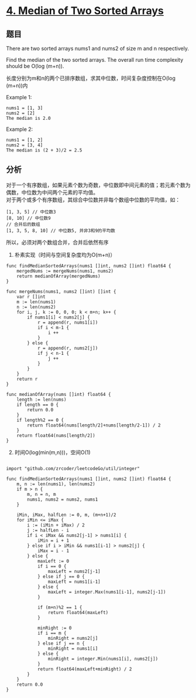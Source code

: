 # [4. Median of Two Sorted Arrays](https://leetcode.com/problems/median-of-two-sorted-arrays/)

## 题目
There are two sorted arrays nums1 and nums2 of size m and n respectively.

Find the median of the two sorted arrays. The overall run time complexity should be O(log (m+n)).

长度分别为m和n的两个已排序数组，求其中位数，时间复杂度控制在O(log (m+n))内

Example 1:
```
nums1 = [1, 3]
nums2 = [2]
The median is 2.0
```
Example 2:
```
nums1 = [1, 2]
nums2 = [3, 4]
The median is (2 + 3)/2 = 2.5
```
## 分析
对于一个有序数组，如果元素个数为奇数，中位数即中间元素的值；若元素个数为偶数，中位数为中间两个元素的平均值。<br>
对于两个或多个有序数组，其综合中位数并非每个数组中位数的平均值，如：
```
[1, 3, 5] // 中位数3
[8, 10] // 中位数9
// 合并后的数组
[1, 3, 5, 8, 10] // 中位数5, 并非3和9的平均数
```
所以，必须对两个数组合并，合并后依然有序<br>
1. 朴素实现（时间与空间复杂度均为O(m+n)）
```
func findMedianSortedArrays(nums1 []int, nums2 []int) float64 {
	mergedNums := mergeNums(nums1, nums2)
	return medianOfArray(mergedNums)
}

func mergeNums(nums1, nums2 []int) []int {
	var r []int
	m := len(nums1)
	n := len(nums2)
	for i, j, k := 0, 0, 0; k < m+n; k++ {
		if nums1[i] < nums2[j] {
			r = append(r, nums1[i])
			if i < m-1 {
				i ++
			}
		} else {
			r = append(r, nums2[j])
			if j < n-1 {
				j ++
			}
		}
	}
	return r
}

func medianOfArray(nums []int) float64 {
	length := len(nums)
	if length == 0 {
		return 0.0
	}
	if length%2 == 0 {
		return float64(nums[length/2]+nums[length/2-1]) / 2
	}
	return float64(nums[length/2])
}
```
2. 时间O(log(min(m,n)))，空间O(1)
```

import "github.com/zrcoder/leetcodeGo/util/integer"

func findMedianSortedArrays(nums1 []int, nums2 []int) float64 {
	m, n := len(nums1), len(nums2)
	if m > n {
		m, n = n, m
		nums1, nums2 = nums2, nums1
	}

	iMin, iMax, halfLen := 0, m, (m+n+1)/2
	for iMin <= iMax {
		i := (iMin + iMax) / 2
		j := halfLen - i
		if i < iMax && nums2[j-1] > nums1[i] {
			iMin = i + 1
		} else if i > iMin && nums1[i-1] > nums2[j] {
			iMax = i - 1
		} else {
			maxLeft := 0
			if i == 0 {
				maxLeft = nums2[j-1]
			} else if j == 0 {
				maxLeft = nums1[i-1]
			} else {
				maxLeft = integer.Max(nums1[i-1], nums2[j-1])
			}

			if (m+n)%2 == 1 {
				return float64(maxLeft)
			}

			minRight := 0
			if i == m {
				minRight = nums2[j]
			} else if j == n {
				minRight = nums1[i]
			} else {
				minRight = integer.Min(nums1[i], nums2[j])
			}
			return float64(maxLeft+minRight) / 2
		}
	}
	return 0.0
}
```
